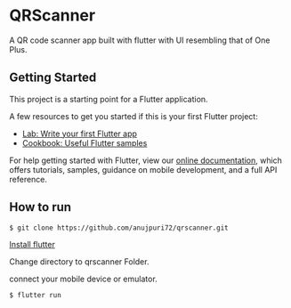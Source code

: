 
# QRScanner

A QR code scanner app built with flutter with UI resembling that of One Plus. 



## Getting Started

This project is a starting point for a Flutter application.

A few resources to get you started if this is your first Flutter project:

- [Lab: Write your first Flutter app](https://flutter.io/docs/get-started/codelab)
- [Cookbook: Useful Flutter samples](https://flutter.io/docs/cookbook)

For help getting started with Flutter, view our 
[online documentation](https://flutter.io/docs), which offers tutorials, 
samples, guidance on mobile development, and a full API reference.

## How to run

```
$ git clone https://github.com/anujpuri72/qrscanner.git
```

[Install flutter](flutter.dev)

Change directory to qrscanner Folder.

connect your mobile device or emulator.

```
$ flutter run
```
